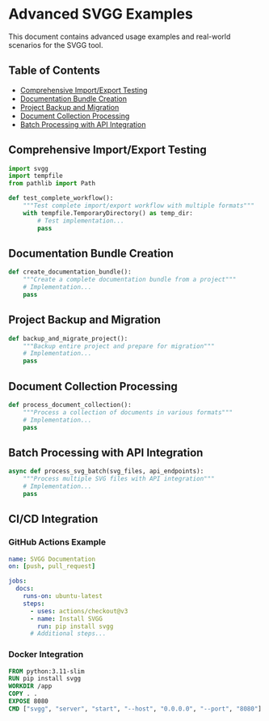# Advanced SVGG Examples

This document contains advanced usage examples and real-world scenarios for the SVGG tool.

## Table of Contents
- [Comprehensive Import/Export Testing](#comprehensive-importexport-testing)
- [Documentation Bundle Creation](#documentation-bundle-creation)
- [Project Backup and Migration](#project-backup-and-migration)
- [Document Collection Processing](#document-collection-processing)
- [Batch Processing with API Integration](#batch-processing-with-api-integration)

## Comprehensive Import/Export Testing

```python
import svgg
import tempfile
from pathlib import Path

def test_complete_workflow():
    """Test complete import/export workflow with multiple formats"""
    with tempfile.TemporaryDirectory() as temp_dir:
        # Test implementation...
        pass
```

## Documentation Bundle Creation

```python
def create_documentation_bundle():
    """Create a complete documentation bundle from a project"""
    # Implementation...
    pass
```

## Project Backup and Migration

```python
def backup_and_migrate_project():
    """Backup entire project and prepare for migration"""
    # Implementation...
    pass
```

## Document Collection Processing

```python
def process_document_collection():
    """Process a collection of documents in various formats"""
    # Implementation...
    pass
```

## Batch Processing with API Integration

```python
async def process_svg_batch(svg_files, api_endpoints):
    """Process multiple SVG files with API integration"""
    # Implementation...
    pass
```

## CI/CD Integration

### GitHub Actions Example
```yaml
name: SVGG Documentation
on: [push, pull_request]

jobs:
  docs:
    runs-on: ubuntu-latest
    steps:
      - uses: actions/checkout@v3
      - name: Install SVGG
        run: pip install svgg
      # Additional steps...
```

### Docker Integration
```dockerfile
FROM python:3.11-slim
RUN pip install svgg
WORKDIR /app
COPY . .
EXPOSE 8080
CMD ["svgg", "server", "start", "--host", "0.0.0.0", "--port", "8080"]
```
